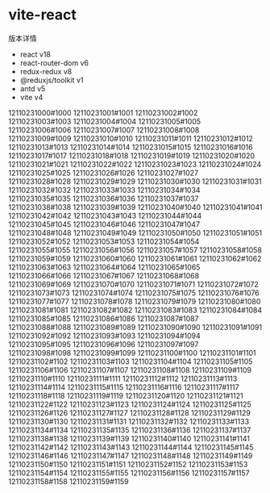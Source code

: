 # vite-react

版本详情
- react v18
- react-router-dom v6
- redux-redux v8
- @reduxjs/toolkit v1
- antd v5
- vite  v4


12110231000#1000
12110231001#1001
12110231002#1002
12110231003#1003
12110231004#1004
12110231005#1005
12110231006#1006
12110231007#1007
12110231008#1008
12110231009#1009
12110231010#1010
12110231011#1011
12110231012#1012
12110231013#1013
12110231014#1014
12110231015#1015
12110231016#1016
12110231017#1017
12110231018#1018
12110231019#1019
12110231020#1020
12110231021#1021
12110231022#1022
12110231023#1023
12110231024#1024
12110231025#1025
12110231026#1026
12110231027#1027
12110231028#1028
12110231029#1029
12110231030#1030
12110231031#1031
12110231032#1032
12110231033#1033
12110231034#1034
12110231035#1035
12110231036#1036
12110231037#1037
12110231038#1038
12110231039#1039
12110231040#1040
12110231041#1041
12110231042#1042
12110231043#1043
12110231044#1044
12110231045#1045
12110231046#1046
12110231047#1047
12110231048#1048
12110231049#1049
12110231050#1050
12110231051#1051
12110231052#1052
12110231053#1053
12110231054#1054
12110231055#1055
12110231056#1056
12110231057#1057
12110231058#1058
12110231059#1059
12110231060#1060
12110231061#1061
12110231062#1062
12110231063#1063
12110231064#1064
12110231065#1065
12110231066#1066
12110231067#1067
12110231068#1068
12110231069#1069
12110231070#1070
12110231071#1071
12110231072#1072
12110231073#1073
12110231074#1074
12110231075#1075
12110231076#1076
12110231077#1077
12110231078#1078
12110231079#1079
12110231080#1080
12110231081#1081
12110231082#1082
12110231083#1083
12110231084#1084
12110231085#1085
12110231086#1086
12110231087#1087
12110231088#1088
12110231089#1089
12110231090#1090
12110231091#1091
12110231092#1092
12110231093#1093
12110231094#1094
12110231095#1095
12110231096#1096
12110231097#1097
12110231098#1098
12110231099#1099
12110231100#1100
12110231101#1101
12110231102#1102
12110231103#1103
12110231104#1104
12110231105#1105
12110231106#1106
12110231107#1107
12110231108#1108
12110231109#1109
12110231110#1110
12110231111#1111
12110231112#1112
12110231113#1113
12110231114#1114
12110231115#1115
12110231116#1116
12110231117#1117
12110231118#1118
12110231119#1119
12110231120#1120
12110231121#1121
12110231122#1122
12110231123#1123
12110231124#1124
12110231125#1125
12110231126#1126
12110231127#1127
12110231128#1128
12110231129#1129
12110231130#1130
12110231131#1131
12110231132#1132
12110231133#1133
12110231134#1134
12110231135#1135
12110231136#1136
12110231137#1137
12110231138#1138
12110231139#1139
12110231140#1140
12110231141#1141
12110231142#1142
12110231143#1143
12110231144#1144
12110231145#1145
12110231146#1146
12110231147#1147
12110231148#1148
12110231149#1149
12110231150#1150
12110231151#1151
12110231152#1152
12110231153#1153
12110231154#1154
12110231155#1155
12110231156#1156
12110231157#1157
12110231158#1158
12110231159#1159